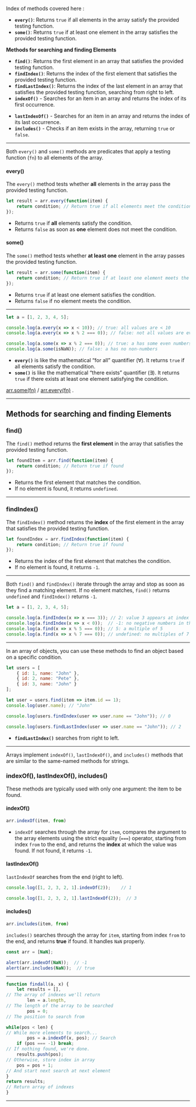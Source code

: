 
Index of methods covered here :

- **`every()`**: Returns `true` if all elements in the array satisfy the provided testing function.
- **`some()`**: Returns `true` if at least one element in the array satisfies the provided testing function.

**Methods for searching and finding Elements**
- **`find()`**: Returns the first element in an array that satisfies the provided testing function.
- **`findIndex()`**: Returns the index of the first element that satisfies the provided testing function.
- **`findLastIndex()`**: Returns the index of the last element in an array that satisfies the provided testing function, searching from right to left.
- **`indexOf()`** - Searches for an item in an array and returns the index of its first occurrence.
* **`lastIndexOf()`** - Searches for an item in an array and returns the index of its last occurrence.
* **`includes()`** - Checks if an item exists in the array, returning `true` or `false`.

____

Both `every()` and `some()` methods are predicates that apply a testing function (`fn`) to all elements of the array.

#### every()

The `every()` method tests whether **all** elements in the array pass the provided testing function.

```js
let result = arr.every(function(item) {
    return condition; // Return true if all elements meet the condition
});
```

- Returns `true` if **all** elements satisfy the condition.
- Returns `false` as soon as **one** element does not meet the condition.

#### some()

The `some()` method tests whether **at least one** element in the array passes the provided testing function.

```js
let result = arr.some(function(item) {
    return condition; // Return true if at least one element meets the condition
});
```

- Returns `true` if at least one element satisfies the condition.
- Returns `false` if no element meets the condition.

---

```js
let a = [1, 2, 3, 4, 5];

console.log(a.every(x => x < 10)); // true: all values are < 10
console.log(a.every(x => x % 2 === 0)); // false: not all values are even

console.log(a.some(x => x % 2 === 0)); // true: a has some even numbers
console.log(a.some(isNaN)); // false: a has no non-numbers
```

- **`every()`** is like the mathematical “for all” quantifier (∀). It returns `true` if all elements satisfy the condition.
- **`some()`** is like the mathematical “there exists” quantifier (∃). It returns `true` if there exists at least one element satisfying the condition.


[arr.some(fn)](https://developer.mozilla.org/en-US/docs/Web/JavaScript/Reference/Global_Objects/Array/some) / [arr.every(fn)](https://developer.mozilla.org/en-US/docs/Web/JavaScript/Reference/Global_Objects/Array/every) .


____
## Methods for searching and finding Elements


### find()

The `find()` method returns the **first element** in the array that satisfies the provided testing function.

```js
let foundItem = arr.find(function(item) {
	return condition; // Return true if found
});
```

 - Returns the first element that matches the condition.    
 - If no element is found, it returns `undefined`.

---

### findIndex()

The `findIndex()` method returns the **index** of the first element in the array that satisfies the provided testing function.

```js
let foundIndex = arr.findIndex(function(item) {
    return condition; // Return true if found
});
```

- Returns the index of the first element that matches the condition.
- If no element is found, it returns `-1`.

---

Both `find()` and `findIndex()` iterate through the array and stop as soon as they find a matching element. If no element matches, `find()` returns `undefined` and `findIndex()` returns `-1`.

```js
let a = [1, 2, 3, 4, 5];

console.log(a.findIndex(x => x === 3)); // 2: value 3 appears at index 2
console.log(a.findIndex(x => x < 0));  // -1: no negative numbers in the array
console.log(a.find(x => x % 5 === 0)); // 5: a multiple of 5
console.log(a.find(x => x % 7 === 0)); // undefined: no multiples of 7 in the array
```

---

In an array of objects, you can use these methods to find an object based on a specific condition.

```js
let users = [
    { id: 1, name: "John" },
    { id: 2, name: "Pete" },
    { id: 3, name: "John" }
];

let user = users.find(item => item.id == 1);
console.log(user.name); // "John"

console.log(users.findIndex(user => user.name == "John")); // 0

console.log(users.findLastIndex(user => user.name == "John")); // 2
```

- **`findLastIndex()`** searches from right to left.

---

Arrays implement `indexOf()`, `lastIndexOf()`, and `includes()` methods that are similar to the same-named methods for strings.

### indexOf(), lastIndexOf(), includes()

These methods are typically used with only one argument: the item to be found.

#### indexOf()

```js
arr.indexOf(item, from)
```

- `indexOf` searches through the array for `item`, compares the argument to the array elements using the strict equality (`===`) operator, starting from index `from` to the end, and returns the **index** at which the value was found. If not found, it returns `-1`.

#### lastIndexOf()
`lastIndexOf` searches from the end (right to left).

```js
console.log([1, 2, 3, 2, 1].indexOf(2));    // 1

console.log([1, 2, 3, 2, 1].lastIndexOf(2));  // 3
```

#### includes()

```js
arr.includes(item, from)
```

`includes()` searches through the array for `item`, starting from index `from` to the end, and returns **true** if found. It handles `NaN` properly.

```js
const arr = [NaN];

alert(arr.indexOf(NaN));  // -1
alert(arr.includes(NaN));  // true
```

___

```js
function findall(a, x) {
	let results = [],
// The array of indexes we'll return
		len = a.length,
// The length of the array to be searched
		pos = 0;
// The position to search from

while(pos < len) {
// While more elements to search...
		pos = a.indexOf(x, pos); // Search
	if (pos === -1) break;
// If nothing found, we're done.
	results.push(pos);
// Otherwise, store index in array
	pos = pos + 1;
// And start next search at next element
}
return results;
// Return array of indexes
}
```


---
